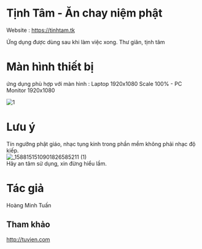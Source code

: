 # Tịnh Tâm  - Ăn chay niệm phật

       
Website : https://tinhtam.tk  

 Ứng dụng được dùng sau khi làm việc xong. Thư giãn, tịnh tâm 
  
# Màn hình thiết bị   
ứng dụng phù hợp với màn hình : Laptop 1920x1080 Scale 100%   -   PC Monitor 1920x1080  
  
![1](https://user-images.githubusercontent.com/86332370/191282684-185c128c-4053-4884-8964-05aca3dc5a88.JPG)  

# Lưu ý  
Tín ngưỡng phật giáo, nhạc tụng kinh trong phần mềm không phải nhạc độ kiếp.  
![_1588151510901826585211 (1)](https://user-images.githubusercontent.com/86332370/191320761-56d719ed-a290-465d-adf8-23b3a308c23e.png)  
Hãy an tâm sử dụng, xin đừng hiểu lầm.

# Tác giả
Hoàng Minh Tuấn  
## Tham khảo
http://tuvien.com  
